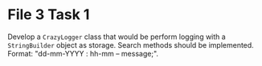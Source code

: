 # File 3 Task 1
Develop a ```CrazyLogger``` class that would be perform logging with a ```StringBuilder``` object as storage. 
Search methods should be implemented.  
Format: "dd-mm-YYYY : hh-mm – message;".
